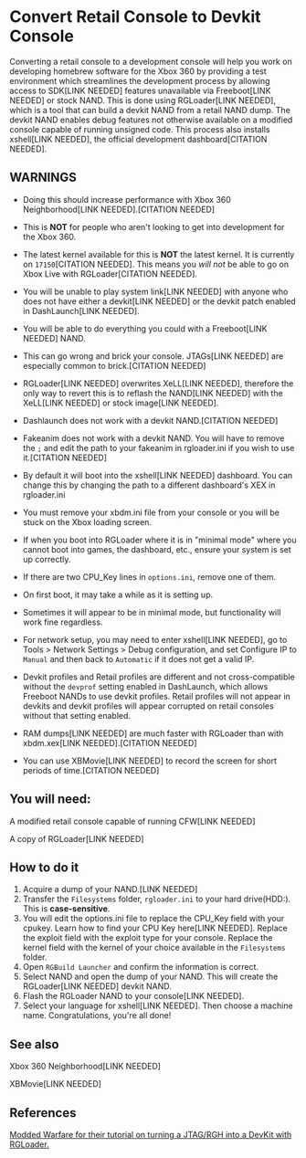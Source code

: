 # Convert Retail Console to Devkit Console

Converting a retail console to a development console will help you work on developing homebrew software for the Xbox 360 by providing a test environment which streamlines the development process by allowing access to SDK[LINK NEEDED] features unavailable via Freeboot[LINK NEEDED] or stock NAND. This is done using RGLoader[LINK NEEDED], which is a tool that can build a devkit NAND from a retail NAND dump. The devkit NAND enables debug features not otherwise available on a modified console capable of running unsigned code. This process also installs xshell[LINK NEEDED], the official development dashboard[CITATION NEEDED].



## WARNINGS

- Doing this should increase performance with Xbox 360 Neighborhood[LINK NEEDED].[CITATION NEEDED]
- This is **NOT** for people who aren't looking to get into development for the Xbox 360.
- The latest kernel available for this is **NOT** the latest kernel. It is currently on `17150`[CITATION NEEDED]. This means you *will not* be able to go on Xbox Live with RGLoader[CITATION NEEDED]. 
- You will be unable to play system link[LINK NEEDED] with anyone who does not have either a devkit[LINK NEEDED] or the devkit patch enabled in DashLaunch[LINK NEEDED].
- You will be able to do everything you could with a Freeboot[LINK NEEDED] NAND.
- This can go wrong and brick your console. JTAGs[LINK NEEDED] are especially common to brick.[CITATION NEEDED]
- RGLoader[LINK NEEDED] overwrites XeLL[LINK NEEDED], therefore the only way to revert this is to reflash the NAND[LINK NEEDED] with the XeLL[LINK NEEDED] or stock image[LINK NEEDED].

- Dashlaunch does not work with a devkit NAND.[CITATION NEEDED]
- Fakeanim does not work with a devkit NAND. You will have to remove the `;` and edit the path to your fakeanim in rgloader.ini if you wish to use it.[CITATION NEEDED]
- By default it will boot into the xshell[LINK NEEDED] dashboard. You can change this by changing the path to a different dashboard's XEX in rgloader.ini
- You must remove your xbdm.ini file from your console or you will be stuck on the Xbox loading screen.
- If when you boot into RGLoader where it is in "minimal mode" where you cannot boot into games, the dashboard, etc., ensure your system is set up correctly.
- If there are two CPU_Key lines in `options.ini`, remove one of them.
- On first boot, it may take a while as it is setting up.
- Sometimes it will appear to be in minimal mode, but functionality will work fine regardless.
- For network setup, you may need to enter xshell[LINK NEEDED], go to Tools > Network Settings > Debug configuration, and set Configure IP to `Manual` and then back to `Automatic` if it does not get a valid IP.
- Devkit profiles and Retail profiles are different and not cross-compatible without the `devprof` setting enabled in DashLaunch, which allows Freeboot NANDs to use devkit profiles. Retail profiles will not appear in devkits and devkit profiles will appear corrupted on retail consoles without that setting enabled.
- RAM dumps[LINK NEEDED] are much faster with RGLoader than with xbdm.xex[LINK NEEDED].[CITATION NEEDED]
- You can use XBMovie[LINK NEEDED] to record the screen for short periods of time.[CITATION NEEDED]

## You will need:

A modified retail console capable of running CFW[LINK NEEDED]

A copy of RGLoader[LINK NEEDED]

## How to do it

1. Acquire a dump of your NAND.[LINK NEEDED]
2. Transfer the `Filesystems` folder, `rgloader.ini` to your hard drive(HDD:). This is **case-sensitive**.
3. You will edit the options.ini file to replace the CPU_Key field with your cpukey. Learn how to find your CPU Key here[LINK NEEDED]. Replace the exploit field with the exploit type for your console. Replace the kernel field with the kernel of your choice available in the `Filesystems` folder.
4. Open `RGBuild Launcher` and confirm the information is correct.
5. Select NAND and open the dump of your NAND. This will create the RGLoader[LINK NEEDED] devkit NAND.
6. Flash the RGLoader NAND to your console[LINK NEEDED].
7. Select your language for xshell[LINK NEEDED]. Then choose a machine name. Congratulations, you're all done!



## See also

Xbox 360 Neighborhood[LINK NEEDED]

XBMovie[LINK NEEDED]

## References

[Modded Warfare for their tutorial on turning a JTAG/RGH into a DevKit with RGLoader.](https://www.youtube.com/watch?v=YeFZd6R3K90)